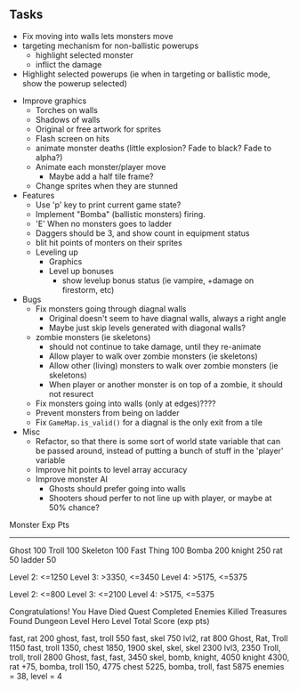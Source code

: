 
Tasks
-------------------------
* Fix moving into walls lets monsters move
* targeting mechanism for non-ballistic powerups
   * highlight selected monster
   * inflict the damage
* Highlight selected powerups (ie when in targeting or ballistic mode, show the powerup selected)
- Improve graphics
   - Torches on walls
   - Shadows of walls
   - Original or free artwork for sprites
   - Flash screen on hits
   - animate monster deaths (little explosion? Fade to black? Fade to alpha?)
   - Animate each monster/player move
      - Maybe add a half tile frame?
   - Change sprites when they are stunned
- Features
   - Use 'p' key to print current game state?
   - Implement "Bomba" (ballistic monsters) firing.
   * 'E' When no monsters goes to ladder
   - Daggers should be 3, and show count in equipment status
   * blit hit points of monters on their sprites
   - Leveling up
      - Graphics
      - Level up bonuses
         - show levelup bonus status (ie vampire, +damage on firestorm, etc)
- Bugs
   - Fix monsters going through diagnal walls
      - Original doesn't seem to have diagnal walls, always a right angle
      - Maybe just skip levels generated with diagonal walls?
   - zombie monsters (ie skeletons)
      - should not continue to take damage, until they re-animate
      * Allow player to walk over zombie monsters (ie skeletons)
      - Allow other (living) monsters to walk over zombie monsters (ie skeletons)
      - When player or another monster is on top of a zombie, it should not resurect
   - Fix monsters going into walls (only at edges)????
   - Prevent monsters from being on ladder
   - Fix `GameMap.is_valid()` for a diagnal is the only exit from a tile
- Misc
   - Refactor, so that there is some sort of world state variable that can be passed around, 
     instead of putting a bunch of stuff in the 'player' variable
   - Improve hit points to level array accuracy
   - Improve monster AI 
      - Ghosts should prefer going into walls
      - Shooters shoud perfer to not line up with player, or maybe at 50% chance?

Monster     Exp Pts
-------     -------
Ghost          100
Troll          100
Skeleton       100
Fast Thing     100
Bomba          200
knight         250
rat             50
ladder          50

Level 2: <=1250
Level 3: >3350,  <=3450
Level 4: >5175,  <=5375

Level 2: <=800
Level 3: <=2100
Level 4: >5175,  <=5375

Congratulations! You Have Died
Quest Completed
Enemies Killed
Treasures Found
Dungeon Level
Hero Level
Total Score (exp pts)

fast, rat 200
ghost, fast, troll 550
fast, skel 750 lvl2, rat 800
Ghost, Rat, Troll 1150
fast, troll 1350, chest 1850, 1900
skel, skel, skel 2300 lvl3, 2350
Troll, troll, troll 2800
Ghost, fast, fast, 3450
skel, bomb, knight, 4050
knight 4300, rat +75, bomba, troll 150, 4775
chest 5225, bomba, troll, fast 5875
enemies = 38, level = 4

